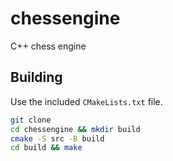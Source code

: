 # chessengine

C++ chess engine

## Building

Use the included `CMakeLists.txt` file.

```bash
git clone
cd chessengine && mkdir build
cmake -S src -B build
cd build && make
```
